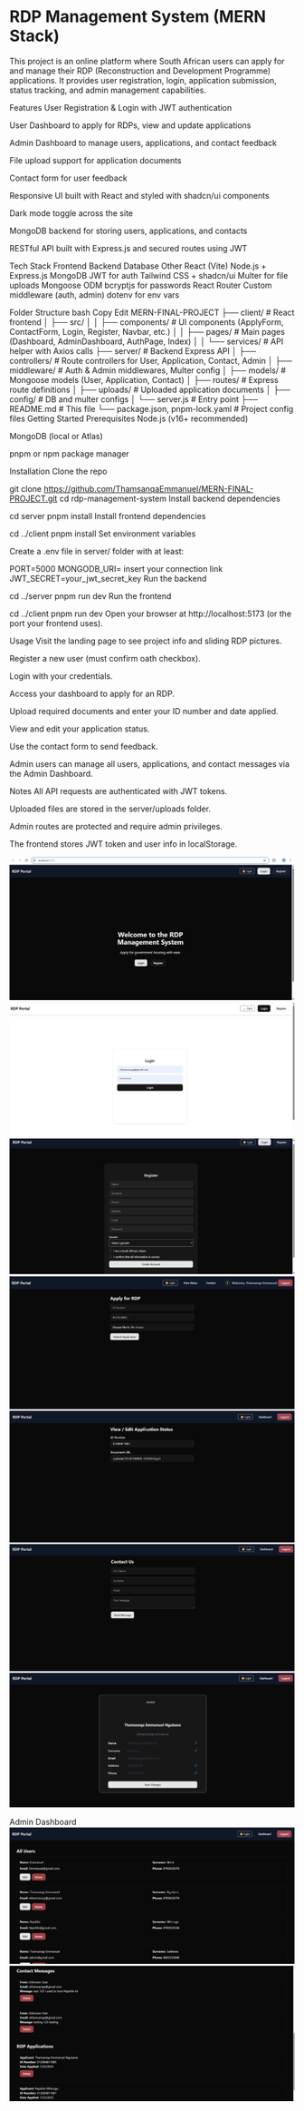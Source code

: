 # RDP Management System (MERN Stack)
This project is an online platform where South African users can apply for and manage their RDP (Reconstruction and Development Programme) applications. It provides user registration, login, application submission, status tracking, and admin management capabilities.

Features
User Registration & Login with JWT authentication

User Dashboard to apply for RDPs, view and update applications

Admin Dashboard to manage users, applications, and contact feedback

File upload support for application documents

Contact form for user feedback

Responsive UI built with React and styled with shadcn/ui components

Dark mode toggle across the site

MongoDB backend for storing users, applications, and contacts

RESTful API built with Express.js and secured routes using JWT

Tech Stack
Frontend	Backend	Database	Other
React (Vite)	Node.js + Express.js	MongoDB	JWT for auth
Tailwind CSS + shadcn/ui	Multer for file uploads	Mongoose ODM	bcryptjs for passwords
React Router	Custom middleware (auth, admin)		dotenv for env vars

Folder Structure
bash
Copy
Edit
MERN-FINAL-PROJECT
├── client/                     # React frontend
│   ├── src/
│   │   ├── components/         # UI components (ApplyForm, ContactForm, Login, Register, Navbar, etc.)
│   │   ├── pages/              # Main pages (Dashboard, AdminDashboard, AuthPage, Index)
│   │   └── services/           # API helper with Axios calls
├── server/                     # Backend Express API
│   ├── controllers/            # Route controllers for User, Application, Contact, Admin
│   ├── middleware/             # Auth & Admin middlewares, Multer config
│   ├── models/                 # Mongoose models (User, Application, Contact)
│   ├── routes/                 # Express route definitions
│   ├── uploads/                # Uploaded application documents
│   ├── config/                 # DB and multer configs
│   └── server.js               # Entry point
├── README.md                   # This file
└── package.json, pnpm-lock.yaml # Project config files
Getting Started
Prerequisites
Node.js (v16+ recommended)

MongoDB (local or Atlas)

pnpm or npm package manager

Installation
Clone the repo


git clone https://github.com/ThamsanqaEmmanuel/MERN-FINAL-PROJECT.git
cd rdp-management-system
Install backend dependencies


cd server
pnpm install
Install frontend dependencies


cd ../client
pnpm install
Set environment variables

Create a .env file in server/ folder with at least:


PORT=5000
MONGODB_URI= insert your connection link
JWT_SECRET=your_jwt_secret_key
Run the backend


cd ../server
pnpm run dev
Run the frontend

cd ../client
pnpm run dev
Open your browser at http://localhost:5173 (or the port your frontend uses).

Usage
Visit the landing page to see project info and sliding RDP pictures.

Register a new user (must confirm oath checkbox).

Login with your credentials.

Access your dashboard to apply for an RDP.

Upload required documents and enter your ID number and date applied.

View and edit your application status.

Use the contact form to send feedback.

Admin users can manage all users, applications, and contact messages via the Admin Dashboard.

Notes
All API requests are authenticated with JWT tokens.

Uploaded files are stored in the server/uploads folder.

Admin routes are protected and require admin privileges.

The frontend stores JWT token and user info in localStorage.

![alt text](image.png)![alt text](image-1.png)![alt text](image-2.png)![alt text](image-3.png)![alt text](image-4.png)![alt text](image-5.png)![alt text](image-6.png)



Admin Dashboard
![alt text](image-7.png)![alt text](image-8.png)
